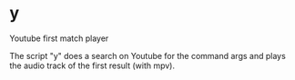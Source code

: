# y
Youtube first match player

The script "y" does a search on Youtube for the command args and plays the audio track of the first result (with mpv).
